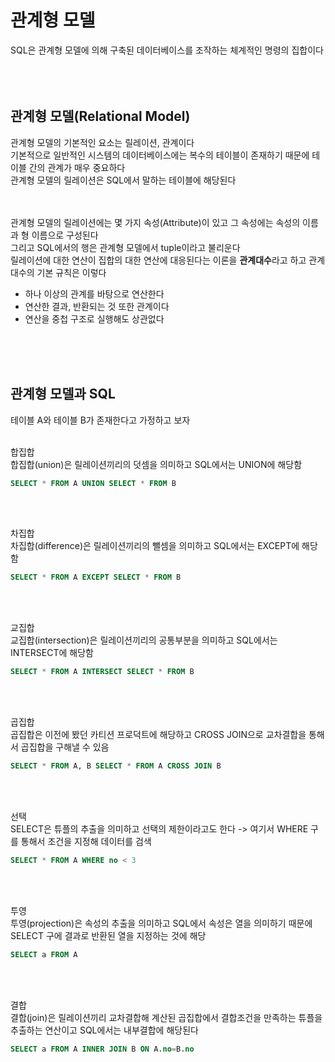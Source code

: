 # 관계형 모델
SQL은 관계형 모델에 의해 구축된 데이터베이스를 조작하는 체계적인 명령의 집합이다 <br>
<br><br><br>

## 관계형 모델(Relational Model)
관계형 모델의 기본적인 요소는 릴레이션, 관계이다 <br>
기본적으로 일반적인 시스템의 데이터베이스에는 복수의 테이블이 존재하기 때문에 테이블 간의 관계가 매우 중요하다 <br>
관계형 모델의 릴레이션은 SQL에서 말하는 테이블에 해당된다 <br>
<br><br>

관계형 모델의 릴레이션에는 몇 가지 속성(Attribute)이 있고 그 속성에는 속성의 이름과 형 이름으로 구성된다 <br>
그리고 SQL에서의 행은 관계형 모델에서 tuple이라고 불리운다 <br>
릴레이션에 대한 연산이 집합의 대한 연산에 대응된다는 이론을 **관계대수**라고 하고 관계대수의 기본 규칙은 이렇다 <br>
- 하나 이상의 관계를 바탕으로 연산한다
- 연산한 결과, 반환되는 것 또한 관계이다
- 연산을 중첩 구조로 실행해도 상관없다

<br><br><br>

## 관계형 모델과 SQL
테이블 A와 테이블 B가 존재한다고 가정하고 보자 <br>
<br>

합집합 <br>
합집합(union)은 릴레이션끼리의 덧셈을 의미하고 SQL에서는 UNION에 해당함
```sql
SELECT * FROM A UNION SELECT * FROM B
```
<br><br>

차집합 <br>
차집합(difference)은 릴레이션끼리의 뺄셈을 의미하고 SQL에서는 EXCEPT에 해당함
```sql
SELECT * FROM A EXCEPT SELECT * FROM B
```
<br><br>

교집합 <br>
교집합(intersection)은 릴레이션끼리의 공통부분을 의미하고 SQL에서는 INTERSECT에 해당함
```sql
SELECT * FROM A INTERSECT SELECT * FROM B
```
<br><br>

곱집합 <br>
곱집합은 이전에 봤던 카티션 프로덕트에 해당하고 CROSS JOIN으로 교차결합을 통해서 곱집합을 구해낼 수 있음 <br>
```sql
SELECT * FROM A, B SELECT * FROM A CROSS JOIN B
```
<br><br>

선택 <br>
SELECT은 튜플의 추출을 의미하고 선택의 제한이라고도 한다 -> 여기서 WHERE 구를 통해서 조건을 지정해 데이터를 검색 <br>
```sql
SELECT * FROM A WHERE no < 3
```
<br><br>

투영 <br>
투영(projection)은 속성의 추출을 의미하고 SQL에서 속성은 열을 의미하기 때문에 SELECT 구에 결과로 반환된 열을 지정하는 것에 해당 <br>
```sql
SELECT a FROM A
```
<br><br>

결합 <br>
결합(join)은 릴레이션끼리 교차결합해 계산된 곱집합에서 결합조건을 만족하는 튜플을 추출하는 연산이고 SQL에서는 내부결합에 해당된다 <br>
```sql
SELECT a FROM A INNER JOIN B ON A.no=B.no
```
<br><br>


<br><br><br><br><br><br><br><br><br><br>